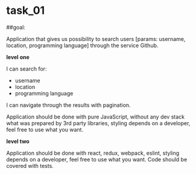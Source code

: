 # task_01

##goal: 

Application that gives us possibility to search users [params: username, location, programming language] through the service Github. 

**level one**

I can search for:

* username
* location
* programming language

I can navigate through the results with pagination.


Application should be done with pure JavaScript, without any dev stack what was prepared by 3rd party libraries, styling depends on a developer, feel free to use what you want.

**level two**

Application should be done with react, redux, webpack, eslint, styling depends on a developer, feel free to use what you want. Code should be covered with tests.
